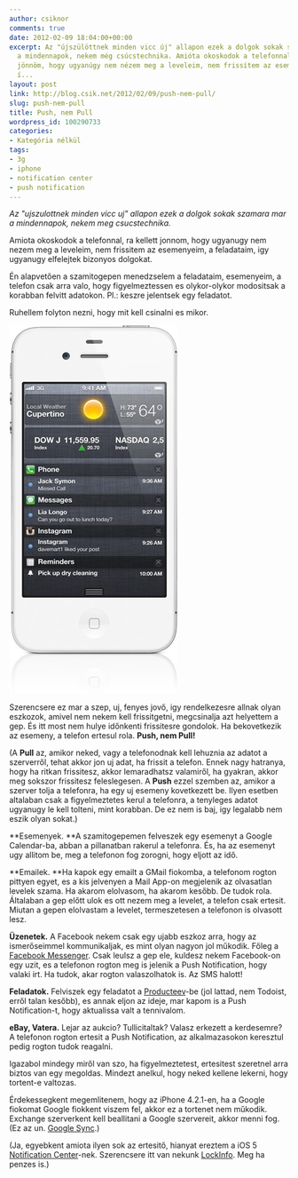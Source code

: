 ```yaml
---
author: csiknor
comments: true
date: 2012-02-09 18:04:00+00:00
excerpt: Az "újszülöttnek minden vicc új" allapon ezek a dolgok sokak számára már
  a mindennapok, nekem még csúcstechnika. Amióta okoskodok a telefonnal, rá kellett
  jönnöm, hogy ugyanúgy nem nézem meg a leveleim, nem frissítem az eseményeim, a feladataim,
  í...
layout: post
link: http://blog.csik.net/2012/02/09/push-nem-pull/
slug: push-nem-pull
title: Push, nem Pull
wordpress_id: 100290733
categories:
- Kategória nélkül
tags:
- 3g
- iphone
- notification center
- push notification
---
```


_Az "ujszulottnek minden vicc uj" allapon ezek a dolgok sokak szamara mar a mindennapok, nekem meg csucstechnika._

Amiota okoskodok a telefonnal, ra kellett jonnom, hogy ugyanugy nem nezem meg a leveleim, nem frissitem az esemenyeim, a feladataim, igy ugyanugy elfelejtek bizonyos dolgokat.

Én alapvetően a szamitogepen menedzselem a feladataim, esemenyeim, a telefon csak arra valo, hogy figyelmeztessen es olykor-olykor modositsak a korabban felvitt adatokon. Pl.: keszre jelentsek egy feladatot.

Ruhellem folyton nezni, hogy mit kell csinalni es mikor.

![Notifications_hero](/images/notifications_hero-scaled500.jpg)

Szerencsere ez mar a szep, uj, fenyes jovő, igy rendelkezesre allnak olyan eszkozok, amivel nem nekem kell frissitgetni, megcsinalja azt helyettem a gep. És itt most nem hulye időnkenti frissitesre gondolok. Ha bekovetkezik az esemeny, a telefon ertesul rola. **Push, nem Pull!**

(A **Pull** az, amikor neked, vagy a telefonodnak kell lehuznia az adatot a szerverről, tehat akkor jon uj adat, ha frissit a telefon. Ennek nagy hatranya, hogy ha ritkan frissitesz, akkor lemaradhatsz valamiről, ha gyakran, akkor meg sokszor frissitesz feleslegesen. A **Push** ezzel szemben az, amikor a szerver tolja a telefonra, ha egy uj esemeny kovetkezett be. Ilyen esetben altalaban csak a figyelmeztetes kerul a telefonra, a tenyleges adatot ugyanugy le kell tolteni, mint korabban. De ez nem is baj, igy legalabb nem eszik olyan sokat.)

**Esemenyek. **A szamitogepemen felveszek egy esemenyt a Google Calendar-ba, abban a pillanatban rakerul a telefonra. És, ha az esemenyt ugy allitom be, meg a telefonon fog zorogni, hogy eljott az idő.

**Emailek. **Ha kapok egy emailt a GMail fiokomba, a telefonom rogton pittyen egyet, es a kis jelvenyen a Mail App-on megjelenik az olvasatlan levelek szama. Ha akarom elolvasom, ha akarom kesőbb. De tudok rola. Általaban a gep előtt ulok es ott nezem meg a levelet, a telefon csak ertesit. Miutan a gepen elolvastam a levelet, termeszetesen a telefonon is olvasott lesz.

**Üzenetek.** A Facebook nekem csak egy ujabb eszkoz arra, hogy az ismerőseimmel kommunikaljak, es mint olyan nagyon jol műkodik. Főleg a [Facebook Messenger](https://www.facebook.com/mobile/messenger). Csak leulsz a gep ele, kuldesz nekem Facebook-on egy uzit, es a telefonon rogton meg is jelenik a Push Notification, hogy valaki irt. Ha tudok, akar rogton valaszolhatok is. Az SMS halott!

**Feladatok.** Felviszek egy feladatot a [Producteev](http://www.producteev.com/)-be (jol lattad, nem Todoist, erről talan kesőbb), es annak eljon az ideje, mar kapom is a Push Notification-t, hogy aktualissa valt a tennivalom.

**eBay, Vatera.** Lejar az aukcio? Tullicitaltak? Valasz erkezett a kerdesemre? A telefonon rogton ertesit a Push Notification, az alkalmazasokon keresztul pedig rogton tudok reagalni.

Igazabol mindegy miről van szo, ha figyelmeztetest, ertesitest szeretnel arra biztos van egy megoldas. Mindezt anelkul, hogy neked kellene lekerni, hogy tortent-e valtozas.

Érdekessegkent megemlitenem, hogy az iPhone 4.2.1-en, ha a Google fiokomat Google fiokkent viszem fel, akkor ez a tortenet nem műkodik. Exchange szerverkent kell beallitani a Google szervereit, akkor menni fog. (Ez az un. [Google Sync](http://support.google.com/mobile/bin/answer.py?hl=en&topic=14252&hlrm=hu&answer=138740).)

(Ja, egyebkent amiota ilyen sok az ertesitő, hianyat ereztem a iOS 5 [Notification Center](http://www.apple.com/iphone/features/notification-center.html)-nek. Szerencsere itt van nekunk [LockInfo](http://www.lockinfo.net/). Meg ha penzes is.)
